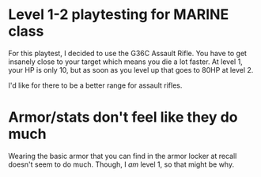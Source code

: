 # Level 1-2 playtesting for MARINE class
For this playtest, I decided to use the G36C Assault Rifle. 
You have to get insanely close to your target which means you die a lot faster.
At level 1, your HP is only 10, but as soon as you level up that goes to 80HP at level 2.

I'd like for there to be a better range for assault rifles.

# Armor/stats don't feel like they do much
Wearing the basic armor that you can find in the armor locker at recall doesn't seem to do
much. Though, I *am* level 1, so that might be why. 
